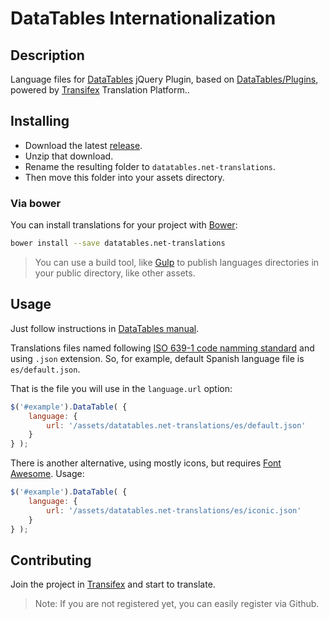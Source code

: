 # DataTables Internationalization

## Description
Language files for [DataTables](http://datatables.net) jQuery Plugin, based on [DataTables/Plugins](https://github.com/DataTables/Plugins), powered by [Transifex](https://www.transifex.com/projects/p/ci_translations/) Translation Platform..

## Installing
- Download the latest [release](https://github.com/nelson6e65/datatables.net-translations/releases).
- Unzip that download.
- Rename the resulting folder to `datatables.net-translations`.
- Then move this folder into your assets directory.

### Via bower
You can install translations for your project with [Bower](http://bower.io):

```bash
bower install --save datatables.net-translations
```

>You can use a build tool, like [Gulp](http://gulpjs.com/) to publish languages directories in your public directory, like other assets.


## Usage
Just follow instructions in [DataTables manual](http://datatables.net/manual/i18n).

Translations files named following [ISO 639-1 code namming standard](http://www.loc.gov/standards/iso639-2/php/code_list.php) and using `.json` extension.
So, for example, default Spanish language file is `es/default.json`.

That is the file you will use in the `language.url` option:

```js
$('#example').DataTable( {
    language: {
        url: '/assets/datatables.net-translations/es/default.json'
    }
} );
```

There is another alternative, using mostly icons, but requires [Font Awesome](http://fortawesome.github.io/Font-Awesome/). Usage:

```js
$('#example').DataTable( {
    language: {
        url: '/assets/datatables.net-translations/es/iconic.json'
    }
} );
```

## Contributing
Join the project in [Transifex](https://www.transifex.com/nelson6e65/datatables-translations/) and start to translate.

>Note: If you are not registered yet, you can easily register via Github.
